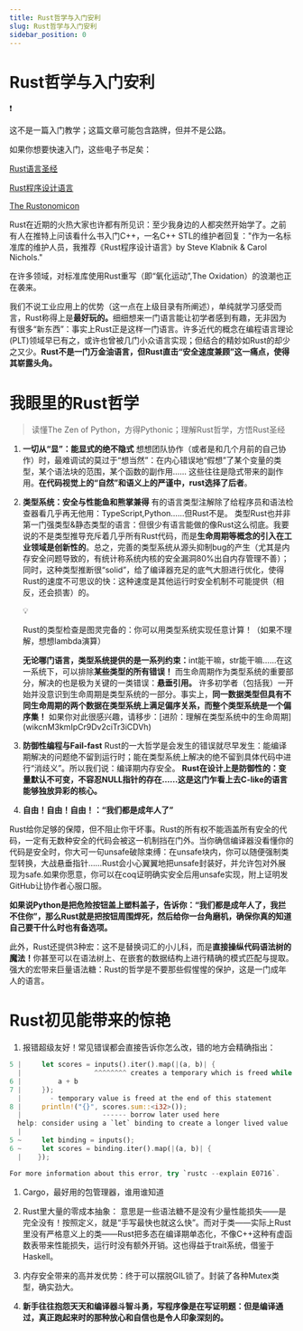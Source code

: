 ```yaml
---
title: Rust哲学与入门安利
slug: Rust哲学与入门安利
sidebar_position: 0
---
```



# Rust哲学与入门安利

<div class="callout callout-bg-2 callout-border-2">
<div class='callout-emoji'>❗</div>
<p>这不是一篇入门教学；这篇文章可能包含路牌，但并不是公路。</p>
<p>如果你想要快速入门，这些电子书足矣：</p>
<p><a href="https://course.rs/about-book.html">Rust语言圣经</a></p>
<p><a href="https://kaisery.github.io/trpl-zh-cn/title-page.html">Rust程序设计语言</a></p>
<p><a href="https://doc.rust-lang.org/">The Rustonomicon</a></p>
</div>

Rust在近期的火热大家也许都有所见识：至少我身边的人都突然开始学了。之前有人在推特上问该看什么书入门C++，一名C++ STL的维护者回复："作为一名标准库的维护人员，我推荐《Rust程序设计语言》by Steve Klabnik & Carol Nichols."

在许多领域，对标准库使用Rust重写（即“氧化运动”,The Oxidation）的浪潮也正在袭来。

我们不说工业应用上的优势（这一点在上级目录有所阐述），单纯就学习感受而言，Rust称得上是<b>最好玩的。</b>细细想来一门语言能让初学者感到有趣，无非因为有很多“新东西”：事实上Rust正是这样一门语言。许多近代的概念在编程语言理论(PLT)领域早已有之，或许也曾被几门小众语言实现；但结合的精妙如Rust的却少之又少。<b>Rust不是一门万金油语言，但Rust直击“安全速度兼顾”这一痛点，使得其崭露头角。</b>

# 我眼里的Rust哲学

> 读懂The Zen of Python，方得Pythonic；理解Rust哲学，方悟Rust圣经

1. <b>一切从“显”：能显式的绝不隐式</b>
    想想团队协作（或者是和几个月前的自己协作）时，最难调试的莫过于“想当然”：在内心错误地“假想”了某个变量的类型，某个语法块的范围，某个函数的副作用……
    这些往往是隐式带来的副作用。<b>在代码视觉上的“自然”和语义上的严谨中，rust选择了后者</b>。

2. <b>类型系统：安全与性能鱼和熊掌兼得</b>
    有的语言类型注解除了给程序员和语法检查器看几乎再无他用：TypeScript,Python……但Rust不是。
    类型Rust也并非第一门强类型&静态类型的语言：但很少有语言能做的像Rust这么彻底。我要说的不是类型推导充斥着几乎所有Rust代码，而是<b>生命周期等概念的引入在工业领域是创新性的</b>。总之，完善的类型系统从源头抑制bug的产生（尤其是内存安全问题导致的，有统计称系统内核的安全漏洞80%出自内存管理不善）；同时，这种类型推断很“solid”，给了编译器充足的底气大胆进行优化，使得Rust的速度不可思议的快：这种速度是其他运行时安全机制不可能提供（相反，还会损害）的。
    <div class="callout callout-bg-2 callout-border-2">
    <div class='callout-emoji'>💡</div>
    <p>Rust的类型检查是图灵完备的：你可以用类型系统实现任意计算！（如果不理解，想想lambda演算）</p>
    </div>
    <b>无论哪门语言，类型系统提供的是一系列约束：</b>int能干嘛，str能干嘛……在这一系统下，可以排除<b>某些类型的</b><b>所有错误！</b>
    而生命周期作为类型系统的重要部分，解决的也是极为关键的一类错误：<b>悬垂引用。</b>
    许多初学者（包括我）一开始并没意识到生命周期是类型系统的一部分。事实上，<b>同一数据类型但具有不同生命周期的两个数据在类型系统上满足偏序关系，而整个类型系统是一个偏序集！</b>
    如果你对此很感兴趣，请移步：[进阶：理解在类型系统中的生命周期](wikcnM3kmIpCr9Dv2ciTr3iCDVh) 

3. <b>防御性编程与Fail-fast</b>
    Rust的一大哲学是会发生的错误就尽早发生：能编译期解决的问题绝不留到运行时；能在类型系统上解决的绝不留到具体代码中进行“消歧义”。所以我们说：编译期内存安全。
    <b>Rust在设计上是防御性的：变量默认不可变，不容忍NULL指针的存在……这是这门乍看上去C-like的语言能够独放异彩的核心。</b>

4. <b>自由！自由！自由！：“我们都是成年人了”</b>

Rust给你足够的保障，但不阻止你干坏事。Rust的所有权不能涵盖所有安全的代码，一定有无数种安全的代码会被这一机制挡在门外。当你确信编译器没看懂你的代码是安全时，你大可一句unsafe破除束缚：在unsafe块内，你可以随便强制类型转换，大战悬垂指针……Rust会小心翼翼地把unsafe封装好，并允许包对外展现为safe.如果你愿意，你可以在coq证明确实安全后用unsafe实现，附上证明发GitHub让协作者心服口服。

<b>如果说Python是把危险按钮盖上塑料盖子，告诉你：“我们都是成年人了，我拦不住你”，那么Rust就是把按钮周围焊死，然后给你一台角磨机，确保你真的知道自己要干什么时也有备选项。</b>

此外，Rust还提供3种宏：这不是替换词汇的小儿科，而是<b>直接操纵代码语法树的魔法！</b>你甚至可以在语法树上、在嵌套的数据结构上进行精确的模式匹配与提取。强大的宏带来巨量语法糖：Rust的哲学是不要那些假惺惺的保护，这是一门成年人的语言。

# Rust初见能带来的惊艳

1. 报错超级友好！常见错误都会直接告诉你怎么改，错的地方会精确指出：

```rs
5 |     let scores = inputs().iter().map(|(a, b)| {
  |                  ^^^^^^^^ creates a temporary which is freed while still in use
6 |         a + b
7 |     });
  |       - temporary value is freed at the end of this statement
8 |     println!("{}", scores.sum::<i32>());
  |                    ------ borrow later used here
  help: consider using a `let` binding to create a longer lived value
  |
5 ~     let binding = inputs();
6 ~     let scores = binding.iter().map(|(a, b)| {
  |    });

For more information about this error, try `rustc --explain E0716`.
```

1. Cargo，最好用的包管理器，谁用谁知道
2. Rust里大量的零成本抽象：
    意思是一些语法糖不是没有少量性能损失——是完全没有！按照定义，就是“手写最快也就这么快”。而对于类——实际上Rust里没有严格意义上的类——Rust把多态在编译期单态化，不像C++这种有虚函数表带来性能损失，运行时没有额外开销。这也得益于trait系统，借鉴于Haskell。

3. 内存安全带来的高并发优势：终于可以摆脱GIL锁了。封装了各种Mutex类型，确实劲大。
4. <b>新手往往抱怨天天和编译器斗智斗勇，写程序像是在写证明题：但是编译通过，真正跑起来时的那种放心和自信也是令人印象深刻的。</b>

